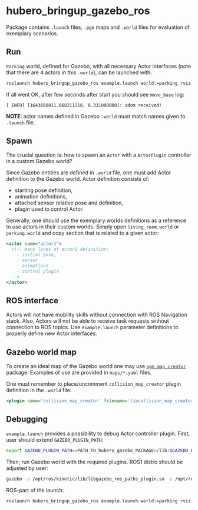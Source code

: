 # hubero_bringup_gazebo_ros

Package contains `.launch` files, `.pgm` maps and `.world` files for evaluation of exemplary scenarios.

## Run

`Parking` world, defined for Gazebo, with all necessary Actor interfaces (note that there are 4 actors in this `.world`), can be launched with:

```bash
roslaunch hubero_bringup_gazebo_ros example.launch world:=parking rviz:=true
```

If all went OK, after few seconds after start you should see `move_base` log:

```console
[ INFO] [1643660811.668211218, 8.331000000]: odom received!
```

**NOTE**: actor names defined in Gazebo `.world` must match names given to `.launch` file.

## Spawn

The crucial question is: how to spawn an `Actor` with a `ActorPlugin` controller in a custom Gazebo world?

Since Gazebo entities are defined in `.world` file, one must add Actor definition to the Gazebo world. Actor definition consists of:

- starting pose definition,
- animation definitions,
- attached sensor relative pose and definition,
- plugin used to control Actor.

Generally, one should use the exemplary worlds definitions as a reference to use actors in their custom worlds. Simply open `living_room.world` or `parking.world` and copy section that is related to a given actor:

```xml
<actor name="actor1">
  <!-- many lines of actor1 definition:
    - initial pose,
    - sensor
    - animations
    - control plugin
  -->
</actor>
```

## ROS interface

Actors will not have mobility skills without connection with ROS Navigation stack. Also, Actors will not be able to receive task requests without connection to ROS topics. Use `example.launch` parameter definitions to properly define new Actor interfaces.

## Gazebo world map

To create an ideal map of the Gazebo world one may use [`pgm_map_creator`](https://github.com/hyfan1116/pgm_map_creator) package. Examples of use are provided in `maps/*.yaml` files.

One must remember to place/uncomment `collision_map_creator` plugin definition in the `.world` file:

```xml
<plugin name='collision_map_creator' filename='libcollision_map_creator.so'/>
```

## Debugging

`example.launch` provides a possibility to debug Actor controller plugin. First, user should extend `GAZEBO_PLUGIN_PATH`:

```bash
export GAZEBO_PLUGIN_PATH=<PATH_TO_hubero_gazebo_PACKAGE>/lib:$GAZEBO_PLUGIN_PATH
```

Then, run Gazebo world with the required plugins. ROS1 distro should be adjusted by user:

```bash
gazebo -s /opt/ros/kinetic/lib/libgazebo_ros_paths_plugin.so -s /opt/ros/kinetic/lib/libgazebo_ros_api_plugin.so <PATH_TO_WORLD_FILE_DIR>/parking.world
```

ROS-part of the launch:

```bash
roslaunch hubero_bringup_gazebo_ros example.launch world:=parking rviz:=false gdb:=True
```

